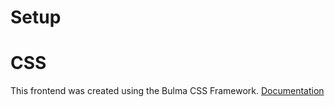 # Setup

# CSS
This frontend was created using the Bulma CSS Framework. [Documentation](https://bulma.io/documentation/)